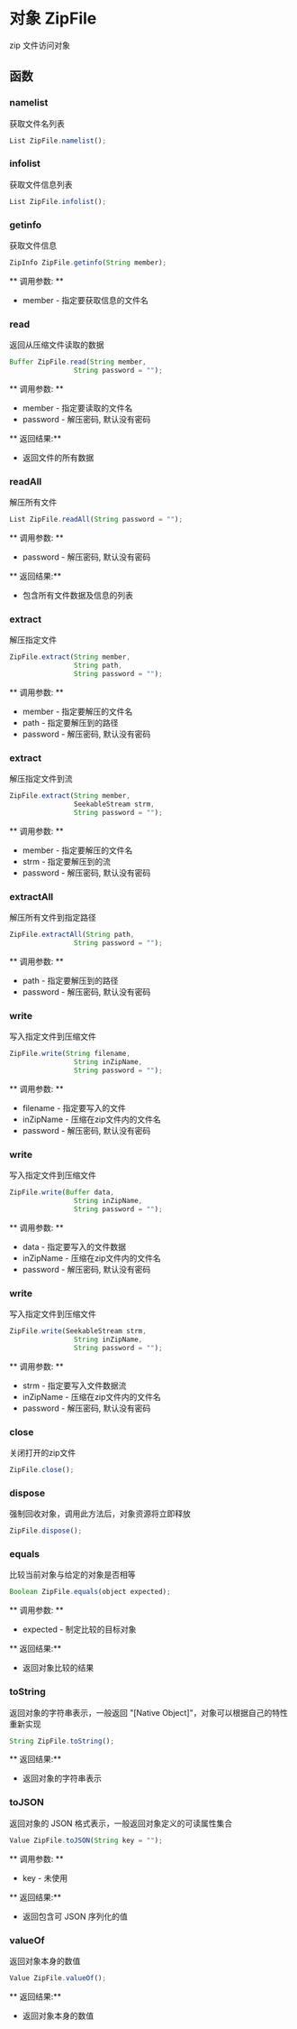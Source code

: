 # 对象 ZipFile
zip 文件访问对象

## 函数
        
### namelist
获取文件名列表
```JavaScript
List ZipFile.namelist();
```

### infolist
获取文件信息列表
```JavaScript
List ZipFile.infolist();
```

### getinfo
获取文件信息
```JavaScript
ZipInfo ZipFile.getinfo(String member);
```

** 调用参数: **
* member - 指定要获取信息的文件名

### read
返回从压缩文件读取的数据
```JavaScript
Buffer ZipFile.read(String member,
                String password = "");
```

** 调用参数: **
* member - 指定要读取的文件名
* password - 解压密码, 默认没有密码

** 返回结果:**
* 返回文件的所有数据

### readAll
解压所有文件
```JavaScript
List ZipFile.readAll(String password = "");
```

** 调用参数: **
* password - 解压密码, 默认没有密码

** 返回结果:**
* 包含所有文件数据及信息的列表

### extract
解压指定文件
```JavaScript
ZipFile.extract(String member,
                String path,
                String password = "");
```

** 调用参数: **
* member - 指定要解压的文件名
* path - 指定要解压到的路径
* password - 解压密码, 默认没有密码

### extract
解压指定文件到流
```JavaScript
ZipFile.extract(String member,
                SeekableStream strm,
                String password = "");
```

** 调用参数: **
* member - 指定要解压的文件名
* strm - 指定要解压到的流
* password - 解压密码, 默认没有密码

### extractAll
解压所有文件到指定路径
```JavaScript
ZipFile.extractAll(String path,
                String password = "");
```

** 调用参数: **
* path - 指定要解压到的路径
* password - 解压密码, 默认没有密码

### write
写入指定文件到压缩文件
```JavaScript
ZipFile.write(String filename,
                String inZipName,
                String password = "");
```

** 调用参数: **
* filename - 指定要写入的文件
* inZipName - 压缩在zip文件内的文件名
* password - 解压密码, 默认没有密码

### write
写入指定文件到压缩文件
```JavaScript
ZipFile.write(Buffer data,
                String inZipName,
                String password = "");
```

** 调用参数: **
* data - 指定要写入的文件数据
* inZipName - 压缩在zip文件内的文件名
* password - 解压密码, 默认没有密码

### write
写入指定文件到压缩文件
```JavaScript
ZipFile.write(SeekableStream strm,
                String inZipName,
                String password = "");
```

** 调用参数: **
* strm - 指定要写入文件数据流
* inZipName - 压缩在zip文件内的文件名
* password - 解压密码, 默认没有密码

### close
关闭打开的zip文件
```JavaScript
ZipFile.close();
```

### dispose
强制回收对象，调用此方法后，对象资源将立即释放
```JavaScript
ZipFile.dispose();
```

### equals
比较当前对象与给定的对象是否相等
```JavaScript
Boolean ZipFile.equals(object expected);
```

** 调用参数: **
* expected - 制定比较的目标对象

** 返回结果:**
* 返回对象比较的结果

### toString
返回对象的字符串表示，一般返回 &#34;[Native Object]&#34;，对象可以根据自己的特性重新实现
```JavaScript
String ZipFile.toString();
```

** 返回结果:**
* 返回对象的字符串表示

### toJSON
返回对象的 JSON 格式表示，一般返回对象定义的可读属性集合
```JavaScript
Value ZipFile.toJSON(String key = "");
```

** 调用参数: **
* key - 未使用

** 返回结果:**
* 返回包含可 JSON 序列化的值

### valueOf
返回对象本身的数值
```JavaScript
Value ZipFile.valueOf();
```

** 返回结果:**
* 返回对象本身的数值

